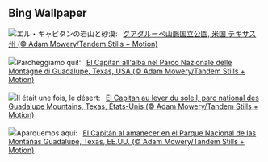 ## Bing Wallpaper
![](https://www.bing.com/th?id=OHR.GuadalupeTexas_JA-JP4951023881_UHD.jpg&w=1000)エル・キャピタンの岩山と砂漠:&nbsp;&ensp;[グアダルーペ山脈国立公園, 米国 テキサス州 (© Adam Mowery/Tandem Stills + Motion)](https://www.bing.com/th?id=OHR.GuadalupeTexas_JA-JP4951023881_UHD.jpg)
<br><br/>
![](https://www.bing.com/th?id=OHR.GuadalupeTexas_IT-IT7610169822_UHD.jpg&w=1000)Parcheggiamo qui!:&nbsp;&ensp;[El Capitan all'alba nel Parco Nazionale delle Montagne di Guadalupe, Texas, USA (© Adam Mowery/Tandem Stills + Motion)](https://www.bing.com/th?id=OHR.GuadalupeTexas_IT-IT7610169822_UHD.jpg)
<br><br/>
![](https://www.bing.com/th?id=OHR.GuadalupeTexas_FR-FR9507308056_UHD.jpg&w=1000)Il était une fois, le désert:&nbsp;&ensp;[El Capitan au lever du soleil, parc national des Guadalupe Mountains, Texas, États-Unis (© Adam Mowery/Tandem Stills + Motion)](https://www.bing.com/th?id=OHR.GuadalupeTexas_FR-FR9507308056_UHD.jpg)
<br><br/>
![](https://www.bing.com/th?id=OHR.GuadalupeTexas_ES-ES2551228922_UHD.jpg&w=1000)Aparquemos aquí:&nbsp;&ensp;[El Capitán al amanecer en el Parque Nacional de las Montañas Guadalupe, Texas, EE.UU. (© Adam Mowery/Tandem Stills + Motion)](https://www.bing.com/th?id=OHR.GuadalupeTexas_ES-ES2551228922_UHD.jpg)
<br><br/>
